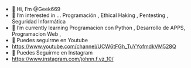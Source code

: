 - 👋 Hi, I’m @Geek669 
- 👀 I’m interested in ... Programación , Ethical Haking , Pentesting , Seguridad Informática
- 🌱 I’m currently learning  Programacion con Python , Desarrollo de APPS, Programacion Web , 
- 💞️ Puedes seguirme en Youtube 
- https://www.youtube.com/channel/UCW6tFGh_TuYYofmdkVM528Q
- 💞️ Puedes Seguirme en Instagram 
- https://www.instagram.com/johnn.f.vz_10/

<!---
Geek669/Geek669 is a ✨ special ✨ repository because its `README.md` (this file) appears on your GitHub profile.
You can click the Preview link to take a look at your changes.
--->
